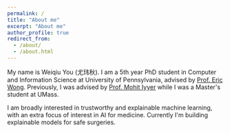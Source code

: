 ```yaml
---
permalink: /
title: "About me"
excerpt: "About me"
author_profile: true
redirect_from:
  - /about/
  - /about.html
---
```


My name is Weiqiu You (尤玮秋). I am a 5th year PhD student in Computer and Information Science at University of Pennsylvania, advised by [Prof. Eric Wong](https://www.cis.upenn.edu/~exwong/).
Previously, I was advised by [Prof. Mohit Iyyer](https://people.cs.umass.edu/~miyyer/) while I was a Master's student at UMass.
 <!-- [Prof Jon May](https://www.isi.edu/~jonmay/) while I was an intern at USC/ISI, and [Dr. Youngja Park](https://research.ibm.com/people/youngja-park) while I was an intern at IBM Research. -->

I am broadly interested in trustworthy and explainable machine learning, with an extra focus of interest in AI for medicine. Currently I'm building explainable models for safe surgeries.
